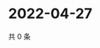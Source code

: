 # 2022-04-27

共 0 条

<!-- BEGIN WEIBO -->
<!-- 最后更新时间 Wed Apr 27 2022 05:12:38 GMT+0800 (China Standard Time) -->

<!-- END WEIBO -->
